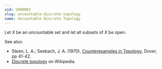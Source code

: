 ```yaml
---
uid: S000003
slug: uncountable-discrete-topology
name: Uncountable Discrete Topology
---
```

Let $X$ be an uncountable set and let all subsets of $X$ be open.

See also:

* Steen, L. A.; Seebach, J. A. (1970), [Counterexamples in Topology](http://books.google.com/books/about/Counterexamples_in_Topology.html?id=DkEuGkOtSrUC), Dover, pp 41-42.
* [Discrete topology](http://en.wikipedia.org/wiki/Discrete_topology) on Wikipedia.


